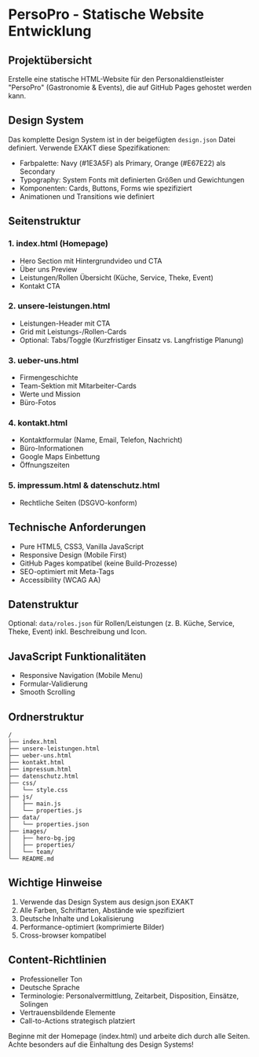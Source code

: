 # PersoPro - Statische Website Entwicklung

## Projektübersicht
Erstelle eine statische HTML-Website für den Personaldienstleister "PersoPro" (Gastronomie & Events), die auf GitHub Pages gehostet werden kann.

## Design System
Das komplette Design System ist in der beigefügten `design.json` Datei definiert. Verwende EXAKT diese Spezifikationen:
- Farbpalette: Navy (#1E3A5F) als Primary, Orange (#E67E22) als Secondary
- Typography: System Fonts mit definierten Größen und Gewichtungen
- Komponenten: Cards, Buttons, Forms wie spezifiziert
- Animationen und Transitions wie definiert

## Seitenstruktur

### 1. index.html (Homepage)
- Hero Section mit Hintergrundvideo und CTA
- Über uns Preview
- Leistungen/Rollen Übersicht (Küche, Service, Theke, Event)
- Kontakt CTA

### 2. unsere-leistungen.html
- Leistungen-Header mit CTA
- Grid mit Leistungs-/Rollen-Cards
- Optional: Tabs/Toggle (Kurzfristiger Einsatz vs. Langfristige Planung)

### 3. ueber-uns.html
- Firmengeschichte
- Team-Sektion mit Mitarbeiter-Cards
- Werte und Mission
- Büro-Fotos

### 4. kontakt.html
- Kontaktformular (Name, Email, Telefon, Nachricht)
- Büro-Informationen
- Google Maps Einbettung
- Öffnungszeiten

### 5. impressum.html & datenschutz.html
- Rechtliche Seiten (DSGVO-konform)

## Technische Anforderungen
- Pure HTML5, CSS3, Vanilla JavaScript
- Responsive Design (Mobile First)
- GitHub Pages kompatibel (keine Build-Prozesse)
- SEO-optimiert mit Meta-Tags
- Accessibility (WCAG AA)

## Datenstruktur
Optional: `data/roles.json` für Rollen/Leistungen (z. B. Küche, Service, Theke, Event) inkl. Beschreibung und Icon.

## JavaScript Funktionalitäten
- Responsive Navigation (Mobile Menu)
- Formular-Validierung
- Smooth Scrolling

## Ordnerstruktur
```
/
├── index.html
├── unsere-leistungen.html
├── ueber-uns.html
├── kontakt.html
├── impressum.html
├── datenschutz.html
├── css/
│   └── style.css
├── js/
│   ├── main.js
│   └── properties.js
├── data/
│   └── properties.json
├── images/
│   ├── hero-bg.jpg
│   ├── properties/
│   └── team/
└── README.md
```

## Wichtige Hinweise
1. Verwende das Design System aus design.json EXAKT
2. Alle Farben, Schriftarten, Abstände wie spezifiziert
3. Deutsche Inhalte und Lokalisierung
4. Performance-optimiert (komprimierte Bilder)
5. Cross-browser kompatibel

## Content-Richtlinien
- Professioneller Ton
- Deutsche Sprache
- Terminologie: Personalvermittlung, Zeitarbeit, Disposition, Einsätze, Solingen
- Vertrauensbildende Elemente
- Call-to-Actions strategisch platziert

Beginne mit der Homepage (index.html) und arbeite dich durch alle Seiten. Achte besonders auf die Einhaltung des Design Systems!